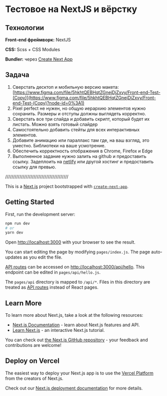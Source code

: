 # Тестовое на NextJS и вёрстку

## Технологии

**Front-end фреймворк:** NextJS 

**CSS:** Scss + CSS Modules

**Bundler:** через [Create Next App](https://nextjs.org/docs/api-reference/create-next-app)

## Задача

1. Сверстать десктоп и мобильную версию макета: [https://www.figma.com/file/5hkhtQEBHqtZGnejDjZxvy/Front-end-Test-(Copy)](https://www.figma.com/file/5hkhtQEBHqtZGnejDjZxvy/Front-end-Test-(Copy)?node-id=0%3A1)
2. Pixel perfect не нужен, но общую иерархию элементов нужно сохранить. Размеры и отступы должны выглядеть корректно.
3. Сверстать все три слайда и добавить скрипт, который будет их листать. Можно взять готовый слайдер
4. Самостоятельно добавить стейты для всех интерактивных элементов.
5. Добавите анимацию или параллакс там где, на ваш взгляд, это уместно. Библиотеки на ваше усмотрение. 
6. Обеспечить корректность отображения в Chrome, Firefox и Edge
7. Выполненное задание нужно залить на github и предоставить ссылку. Задеплоить на [netlify](https://www.netlify.com/) или другой хостинг и предоставить ссылку для превью.

////////////////////////////////////////

This is a [Next.js](https://nextjs.org/) project bootstrapped with [`create-next-app`](https://github.com/vercel/next.js/tree/canary/packages/create-next-app).

## Getting Started

First, run the development server:

```bash
npm run dev
# or
yarn dev
```

Open [http://localhost:3000](http://localhost:3000) with your browser to see the result.

You can start editing the page by modifying `pages/index.js`. The page auto-updates as you edit the file.

[API routes](https://nextjs.org/docs/api-routes/introduction) can be accessed on [http://localhost:3000/api/hello](http://localhost:3000/api/hello). This endpoint can be edited in `pages/api/hello.js`.

The `pages/api` directory is mapped to `/api/*`. Files in this directory are treated as [API routes](https://nextjs.org/docs/api-routes/introduction) instead of React pages.

## Learn More

To learn more about Next.js, take a look at the following resources:

- [Next.js Documentation](https://nextjs.org/docs) - learn about Next.js features and API.
- [Learn Next.js](https://nextjs.org/learn) - an interactive Next.js tutorial.

You can check out [the Next.js GitHub repository](https://github.com/vercel/next.js/) - your feedback and contributions are welcome!

## Deploy on Vercel

The easiest way to deploy your Next.js app is to use the [Vercel Platform](https://vercel.com/new?utm_medium=default-template&filter=next.js&utm_source=create-next-app&utm_campaign=create-next-app-readme) from the creators of Next.js.

Check out our [Next.js deployment documentation](https://nextjs.org/docs/deployment) for more details.
